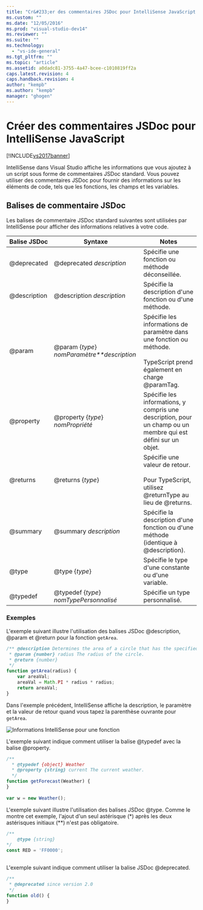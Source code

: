 ```yaml
---
title: "Cr&#233;er des commentaires JSDoc pour IntelliSense JavaScript | Microsoft Docs"
ms.custom: ""
ms.date: "12/05/2016"
ms.prod: "visual-studio-dev14"
ms.reviewer: ""
ms.suite: ""
ms.technology: 
  - "vs-ide-general"
ms.tgt_pltfrm: ""
ms.topic: "article"
ms.assetid: a0dadc81-3755-4a47-bcee-c1010819ff2a
caps.latest.revision: 4
caps.handback.revision: 4
author: "kempb"
ms.author: "kempb"
manager: "ghogen"
---
```

# Cr&#233;er des commentaires JSDoc pour IntelliSense JavaScript
[!INCLUDE[vs2017banner](../code-quality/includes/vs2017banner.md)]

IntelliSense dans Visual Studio affiche les informations que vous ajoutez à un script sous forme de commentaires JSDoc standard.  Vous pouvez utiliser des commentaires JSDoc pour fournir des informations sur les éléments de code, tels que les fonctions, les champs et les variables.  
  
## Balises de commentaire JSDoc  
 Les balises de commentaire JSDoc standard suivantes sont utilisées par IntelliSense pour afficher des informations relatives à votre code.  
  
|Balise JSDoc|Syntaxe|Notes|  
|------------------|-------------|-----------|  
|@deprecated|@deprecated *description*|Spécifie une fonction ou méthode déconseillée.|  
|@description|@description *description*|Spécifie la description d'une fonction ou d'une méthode.|  
|@param|@param {*type*} *nomParamètre**description*|Spécifie les informations de paramètre dans une fonction ou méthode.<br /><br /> TypeScript prend également en charge @paramTag.|  
|@property|@property {*type*} *nomPropriété*|Spécifie les informations, y compris une description, pour un champ ou un membre qui est défini sur un objet.|  
|@returns|@returns {*type*}|Spécifie une valeur de retour.<br /><br /> Pour TypeScript, utilisez @returnType au lieu de @returns.|  
|@summary|@summary *description*|Spécifie la description d'une fonction ou d'une méthode \(identique à @description\).|  
|@type|@type {*type*}|Spécifie le type d'une constante ou d'une variable.|  
|@typedef|@typedef {*type*} *nomTypePersonnalisé*|Spécifie un type personnalisé.|  
  
### Exemples  
 L'exemple suivant illustre l'utilisation des balises JSDoc @description, @param et @return pour la fonction `getArea`.  
  
```javascript  
/** @description Determines the area of a circle that has the specified radius parameter.  
 * @param {number} radius The radius of the circle.  
 * @return {number}  
 */  
function getArea(radius) {  
    var areaVal;  
    areaVal = Math.PI * radius * radius;  
    return areaVal;  
}  
```  
  
 Dans l'exemple précédent, IntelliSense affiche la description, le paramètre et la valeur de retour quand vous tapez la parenthèse ouvrante pour `getArea`.  
  
 ![Informations IntelliSense pour une fonction](~/ide/media/js_intellisense_jsdoc_comments.png "JS\_IntelliSense\_JSDoc\_Comments")  
  
 L'exemple suivant indique comment utiliser la balise @typedef avec la balise @property.  
  
```javascript  
/**  
  * @typedef {object} Weather  
  * @property {string} current The current weather.  
  */  
function getForecast(Weather) {  
}  
  
var w = new Weather();  
```  
  
 L'exemple suivant illustre l'utilisation des balises JSDoc @type.  Comme le montre cet exemple, l'ajout d'un seul astérisque \(\*\) après les deux astérisques initiaux \(\*\*\) n'est pas obligatoire.  
  
```javascript  
/**  
    @type {string}  
*/  
const RED = 'FF0000';  
  
```  
  
 L'exemple suivant indique comment utiliser la balise JSDoc @deprecated.  
  
```javascript  
/**  
 * @deprecated since version 2.0  
 */  
function old() {  
}  
```